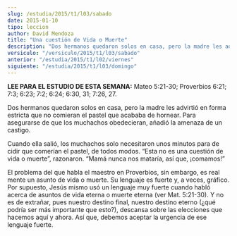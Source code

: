 ```yaml
---
slug: /estudia/2015/t1/l03/sabado
date: 2015-01-10
tipo: leccion
author: David Mendoza
title: "Una cuestión de Vida o Muerte"
description: "Dos hermanos quedaron solos en casa, pero la madre les advirtió en forma estricta que no comieran el pastel que acababa de hornear. Para asegurarse de que los muchachos obedecieran, añadió la amenaza de un castigo."
versiculo: "/versiculo/2015/t1/l03/sabado"
anterior: "/estudia/2015/t1/l02/viernes"
siguiente: "/estudia/2015/t1/l03/domingo"
---
```


**LEE PARA EL ESTUDIO DE ESTA SEMANA:** Mateo 5:21-30; Proverbios 6:21; 7:3; 6:23; 7:2; 6:24; 6:30, 31; 7:26, 27.

Dos hermanos quedaron solos en casa, pero la madre les advirtió en forma estricta que no comieran el pastel que acababa de hornear. Para asegurarse de que los muchachos obedecieran, añadió la amenaza de un castigo.

Cuando ella salió, los muchachos solo necesitaron unos minutos para de cidir que comerían el pastel, de todos modos. “Esta no es una cuestión de vida o muerte”, razonaron. “Mamá nunca nos mataría, así que, ¡comamos!”

El problema del que habla el maestro en Proverbios, sin embargo, es real mente un asunto de vida o muerte. Su lenguaje es fuerte y, a veces, gráfico. Por supuesto, Jesús mismo usó un lenguaje muy fuerte cuando habló acerca de asuntos de vida eterna o muerte eterna (ver Mat. 5:21-30). Y no es de extrañar, pues nuestro destino final, nuestro destino eterno (¿qué podría ser más importante que esto?), descansa sobre las elecciones que hacemos aquí y ahora. Así que, debemos aceptar la urgencia de ese lenguaje fuerte.
